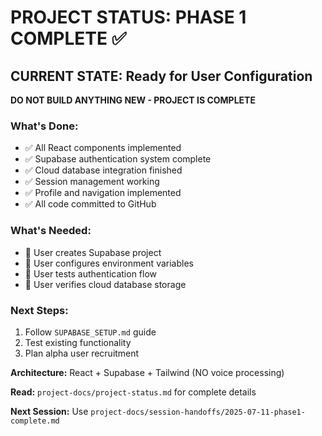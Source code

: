 # PROJECT STATUS: PHASE 1 COMPLETE ✅

## CURRENT STATE: Ready for User Configuration

**DO NOT BUILD ANYTHING NEW - PROJECT IS COMPLETE**

### What's Done:
- ✅ All React components implemented
- ✅ Supabase authentication system complete  
- ✅ Cloud database integration finished
- ✅ Session management working
- ✅ Profile and navigation implemented
- ✅ All code committed to GitHub

### What's Needed:
- 🔧 User creates Supabase project
- 🔧 User configures environment variables
- 🔧 User tests authentication flow
- 🔧 User verifies cloud database storage

### Next Steps:
1. Follow `SUPABASE_SETUP.md` guide
2. Test existing functionality  
3. Plan alpha user recruitment

**Architecture:** React + Supabase + Tailwind (NO voice processing)

**Read:** `project-docs/project-status.md` for complete details

**Next Session:** Use `project-docs/session-handoffs/2025-07-11-phase1-complete.md`
